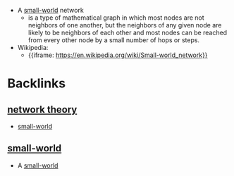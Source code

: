 - A [small-world](<small-world.md>) network
    - is a type of mathematical graph in which most nodes are not neighbors of one another, but the neighbors of any given node are likely to be neighbors of each other and most nodes can be reached from every other node by a small number of hops or steps.
- Wikipedia:
    - {{iframe: https://en.wikipedia.org/wiki/Small-world_network}}

# Backlinks
## [network theory](<network theory.md>)
- [small-world](<small-world.md>)

## [small-world](<small-world.md>)
- A [small-world](<small-world.md>)

